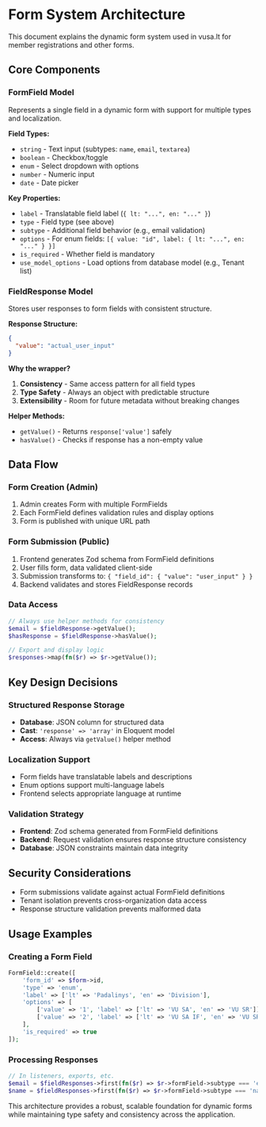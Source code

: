 # Form System Architecture

This document explains the dynamic form system used in vusa.lt for member registrations and other forms.

## Core Components

### FormField Model
Represents a single field in a dynamic form with support for multiple types and localization.

**Field Types:**
- `string` - Text input (subtypes: `name`, `email`, `textarea`)
- `boolean` - Checkbox/toggle
- `enum` - Select dropdown with options
- `number` - Numeric input
- `date` - Date picker

**Key Properties:**
- `label` - Translatable field label (`{ lt: "...", en: "..." }`)
- `type` - Field type (see above)
- `subtype` - Additional field behavior (e.g., email validation)
- `options` - For enum fields: `[{ value: "id", label: { lt: "...", en: "..." } }]`
- `is_required` - Whether field is mandatory
- `use_model_options` - Load options from database model (e.g., Tenant list)

### FieldResponse Model
Stores user responses to form fields with consistent structure.

**Response Structure:**
```json
{
  "value": "actual_user_input"
}
```

**Why the wrapper?**
1. **Consistency** - Same access pattern for all field types
2. **Type Safety** - Always an object with predictable structure
3. **Extensibility** - Room for future metadata without breaking changes

**Helper Methods:**
- `getValue()` - Returns `response['value']` safely
- `hasValue()` - Checks if response has a non-empty value

## Data Flow

### Form Creation (Admin)
1. Admin creates Form with multiple FormFields
2. Each FormField defines validation rules and display options
3. Form is published with unique URL path

### Form Submission (Public)
1. Frontend generates Zod schema from FormField definitions
2. User fills form, data validated client-side
3. Submission transforms to: `{ "field_id": { "value": "user_input" } }`
4. Backend validates and stores FieldResponse records

### Data Access
```php
// Always use helper methods for consistency
$email = $fieldResponse->getValue();
$hasResponse = $fieldResponse->hasValue();

// Export and display logic
$responses->map(fn($r) => $r->getValue());
```

## Key Design Decisions

### Structured Response Storage
- **Database**: JSON column for structured data
- **Cast**: `'response' => 'array'` in Eloquent model
- **Access**: Always via `getValue()` helper method

### Localization Support
- Form fields have translatable labels and descriptions
- Enum options support multi-language labels
- Frontend selects appropriate language at runtime

### Validation Strategy
- **Frontend**: Zod schema generated from FormField definitions
- **Backend**: Request validation ensures response structure consistency
- **Database**: JSON constraints maintain data integrity

## Security Considerations

- Form submissions validate against actual FormField definitions
- Tenant isolation prevents cross-organization data access
- Response structure validation prevents malformed data

## Usage Examples

### Creating a Form Field
```php
FormField::create([
    'form_id' => $form->id,
    'type' => 'enum',
    'label' => ['lt' => 'Padalinys', 'en' => 'Division'],
    'options' => [
        ['value' => '1', 'label' => ['lt' => 'VU SA', 'en' => 'VU SR']],
        ['value' => '2', 'label' => ['lt' => 'VU SA IF', 'en' => 'VU SR IF']]
    ],
    'is_required' => true
]);
```

### Processing Responses
```php
// In listeners, exports, etc.
$email = $fieldResponses->first(fn($r) => $r->formField->subtype === 'email')?->getValue();
$name = $fieldResponses->first(fn($r) => $r->formField->subtype === 'name')?->getValue();
```

This architecture provides a robust, scalable foundation for dynamic forms while maintaining type safety and consistency across the application.